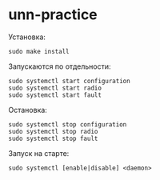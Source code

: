 # unn-practice
Установка:
```
sudo make install
```
Запускаются по отдельности:
```
sudo systemctl start configuration
sudo systemctl start radio
sudo systemctl start fault
```
Остановка:
```
sudo systemctl stop configuration
sudo systemctl stop radio
sudo systemctl stop fault
```
Запуск на старте:
```
sudo systemctl [enable|disable] <daemon>
```
